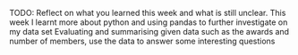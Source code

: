 TODO: Reflect on what you learned this week and what is still unclear.
This week I learnt more about python and using pandas to further investigate on my data set
Evaluating and summarising given data such as the awards and number of members, use the data to answer some interesting questions